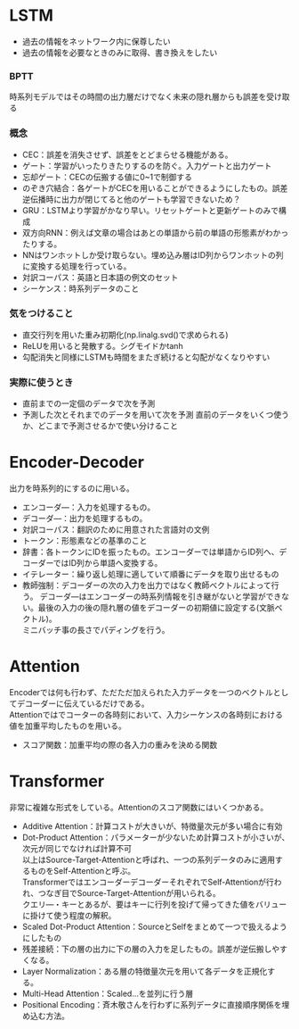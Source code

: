 # LSTM
- 過去の情報をネットワーク内に保尊したい
- 過去の情報を必要なときのみに取得、書き換えをしたい

### BPTT
時系列モデルではその時間の出力層だけでなく未来の隠れ層からも誤差を受け取る

### 概念
- CEC：誤差を消失させず、誤差をとどまらせる機能がある。
- ゲート：学習がいったりきたりするのを防ぐ。入力ゲートと出力ゲート
- 忘却ゲート：CECの伝搬する値に0~1で制御する
- のぞき穴結合：各ゲートがCECを用いることができるようにしたもの。誤差逆伝播時に出力が閉じてると他のゲートも学習できないため？
- GRU：LSTMより学習がかなり早い。リセットゲートと更新ゲートのみで構成
- 双方向RNN：例えば文章の場合はあとの単語から前の単語の形態素がわかったりする。
- NNはワンホットしか受け取らない。埋め込み層はID列からワンホットの列に変換する処理を行っている。
- 対訳コーパス：英語と日本語の例文のセット
- シーケンス：時系列データのこと

### 気をつけること
- 直交行列を用いた重み初期化(np.linalg.svd()で求められる)
- ReLUを用いると発散する。シグモイドかtanh
- 勾配消失と同様にLSTMも時間をまたぎ続けると勾配がなくなりやすい

### 実際に使うとき
- 直前までの一定個のデータで次を予測
- 予測した次とそれまでのデータを用いて次を予測
直前のデータをいくつ使うか、どこまで予測させるかで使い分けること

# Encoder-Decoder
出力を時系列的にするのに用いる。
- エンコーダ―：入力を処理するもの。
- デコーダ―：出力を処理するもの。
- 対訳コーパス：翻訳のために用意された言語対の文例
- トークン：形態素などの基準のこと
- 辞書：各トークンにIDを振ったもの。エンコーダーでは単語からID列へ、デコーダーではID列から単語へ変換する。
- イテレーター：繰り返し処理に適していて順番にデータを取り出せるもの
- 教師強制：デコーダーの次の入力を出力ではなく教師ベクトルによって行う。
デコーダ―はエンコーダーの時系列情報を引き継がないと学習ができない。最後の入力の後の隠れ層の値をデコーダーの初期値に設定する(文脈ベクトル)。  
ミニバッチ事の長さでパディングを行う。

# Attention
Encoderでは何も行わず、ただただ加えられた入力データを一つのベクトルとしてデコーダーに伝えているだけである。  
Attentionではでコーターの各時刻において、入力シーケンスの各時刻における値を加重平均したものを用いる。
- スコア関数：加重平均の際の各入力の重みを決める関数

# Transformer
非常に複雑な形式をしている。Attentionのスコア関数にはいくつかある。
- Additive Attention：計算コストが大きいが、特徴量次元が多い場合に有効
- Dot-Product Attention：パラメーターが少ないため計算コストが小さいが、次元が同じでなければ計算不可  
以上はSource-Target-Attentionと呼ばれ、一つの系列データのみに適用するものをSelf-Attentionと呼ぶ。  
TransformerではエンコーダーデコーダーそれぞれでSelf-Attentionが行われ、つなぎ目でSource-Target-Attentionが用いられる。  
クエリ―・キーとあるが、要はキーに行列を投げて帰ってきた値をバリューに掛けて使う程度の解釈。
- Scaled Dot-Product Attention：SourceとSelfをまとめて一つで扱えるようにしたもの
- 残差接続：下の層の出力に下の層の入力を足したもの。誤差が逆伝搬しやすくなる。
- Layer Normalization：ある層の特徴量次元を用いて各データを正規化する。
- Multi-Head Attention：Scaled...を並列に行う層
- Positional Encoding：斉木敬さんを行わずに系列データに直接順序関係を埋め込む方法。



